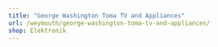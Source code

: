 ```yaml
---
title: "George Washington Toma TV and Appliances"
url: /weymouth/george-washington-toma-tv-and-appliances/
shop: Elektronik
---
```

